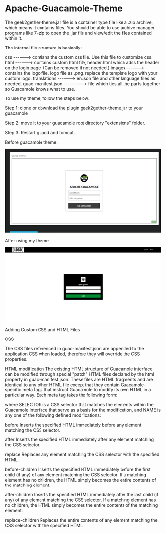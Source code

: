 # Apache-Guacamole-Theme

The geek2gether-theme.jar file is a container type file like a .zip archive, which means it contains files. You should be able to use archive manager programs like 7-zip to open the .jar file and view/edit the files contained within it.

The internal file structure is basically:

css  ------> contians the custom css file. Use this file to customize css.
html ------> contains custom html file, header.html which adss the header on the login page. (Can be removed if not needed.)
images  ------> contains the logo file. logo file as .png, replace the template logo with your custom logo.
translations  ------> en.json file and other language files as needed.
guac-manifest.json ---------> file which ties all the parts together so Guacamole knows what to use.

To use my theme, follow the steps below:

Step 1: clone or download the plugin geek2gether-theme.jar to your guacamole 

Step 2: move it to your guacamole root directory "extensions" folder.

Step 3: Restart guacd and tomcat.


Before guacamole theme:

![alt text](resources/guaca-login-page.png)


After using my theme

![alt text](resources/geek2gether-branding.png)



Adding Custom CSS and HTML Files

CSS

The CSS files referenced in guac-manifest.json are appended to the application CSS when loaded, therefore they will override the CSS properties.

HTML modification
The existing HTML structure of Guacamole interface can be modified through special "patch" HTML files declared by the html property in guac-manifest.json. These files are HTML fragments and are identical to any other HTML file except that they contain Guacamole-specific meta tags that instruct Guacamole to modify its own HTML in a particular way. Each meta tag takes the following form:

<meta name="NAME" content="SELECTOR">

where SELECTOR is a CSS selector that matches the elements within the Guacamole interface that serve as a basis for the modification, and NAME is any one of the following defined modifications:

before
Inserts the specified HTML immediately before any element matching the CSS selector.

after
Inserts the specified HTML immediately after any element matching the CSS selector.

replace
Replaces any element matching the CSS selector with the specified HTML.

before-children
Inserts the specified HTML immediately before the first child (if any) of any element matching the CSS selector. If a matching element has no children, the HTML simply becomes the entire contents of the matching element.

after-children
Inserts the specified HTML immediately after the last child (if any) of any element matching the CSS selector. If a matching element has no children, the HTML simply becomes the entire contents of the matching element.

replace-children
Replaces the entire contents of any element matching the CSS selector with the specified HTML.
